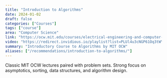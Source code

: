 ```yaml
---
title: "Introduction to Algorithms"
date: 2024-01-02
draft: false
categories: ["Courses"]
tags: ["course"]
area: "Computer Science"
link: "https://ocw.mit.edu/courses/electrical-engineering-and-computer-science/6-006-introduction-to-algorithms-fall-2011/"
video: "https://redirect.invidious.io/playlist?list=PLUl4u3cNGP61Oq3tWYp6V_F-5jb5L2iHb"
summary: "Introductory Course to Algorithms by MIT OCW"
aliases: ["/recommendations/introduction-to-algorithms/"]
---
```


Classic MIT OCW lectures paired with problem sets. Strong focus on asymptotics, sorting, data structures, and algorithm design.
